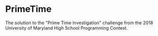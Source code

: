 # PrimeTime
The solution to the "Prime Time Investigation" challenge from the 2018 University of Maryland High School Programming Contest.
